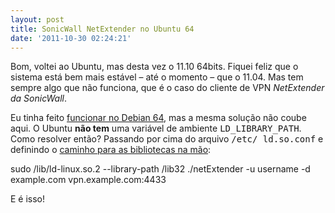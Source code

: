 ```yaml
---
layout: post
title: SonicWall NetExtender no Ubuntu 64
date: '2011-10-30 02:24:21'
---
```



Bom, voltei ao Ubuntu, mas desta vez o 11.10 64bits. Fiquei feliz que o sistema está bem mais estável – até o momento – que o 11.04. Mas tem sempre algo que não funciona, que é o caso do cliente de VPN *NetExtender da SonicWall*.

Eu tinha feito [funcionar no Debian 64](http://seiti.eti.br/blog/2011/sonicwall-netextender-no-debian-64 "SonicWall NetExtender no Debian 64"), mas a mesma solução não coube aqui. O Ubuntu **não tem** uma variável de ambiente <tt>LD_LIBRARY_PATH</tt>. Como resolver então? Passando por cima do arquivo <tt>/etc/ ld.so.conf</tt> e definindo o [caminho para as bibliotecas na mão](http://tldp.org/HOWTO/Program-Library-HOWTO/shared-libraries.html):

sudo /lib/ld-linux.so.2 --library-path /lib32 ./netExtender -u username -d example.com vpn.example.com:4433

E é isso!



